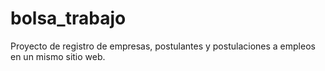 # bolsa_trabajo
Proyecto de registro de empresas, postulantes y postulaciones a empleos en un mismo sitio web.
